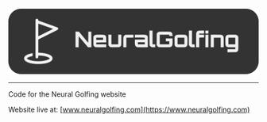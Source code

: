 <p align="center">
  <img src="https://github.com/hexhowells/neuralgolfing.com/blob/main/assets/images/banner.png">
</p>

-----

Code for the Neural Golfing website

Website live at: [www.neuralgolfing.com](https://www.neuralgolfing.com)
